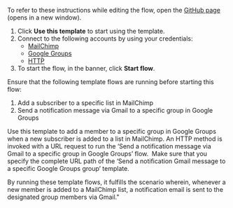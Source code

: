 To refer to these instructions while editing the flow, open the [GitHub page](https://github.com/ot4i/app-connect-templates/tree/main/resources/markdown/Add%20a%20member%20to%20a%20group%20in%20Google%20Groups%20when%20a%20new%20subscriber%20is%20added%20to%20a%20list%20in%20MailChimp_instructions.md) (opens in a new window).

1. Click **Use this template** to start using the template.
2. Connect to the following accounts by using your credentials:
   - [MailChimp](https://ibm.biz/acmailchimp)
   - [Google Groups](https://ibm.biz/acgooglegroups) 
   - [HTTP](https://ibm.biz/ach2http)
3. To start the flow, in the banner, click **Start flow**.

Ensure that the following template flows are running before starting this flow: 
1. Add a subscriber to a specific list in MailChimp </br>
2. Send a notification message via Gmail to a specific group in Google Groups
  
Use this template to add a member to a specific group in Google Groups when a new subscriber is added to a list in MailChimp. 
An HTTP method is invoked with a URL request to run the ‘Send a notification message via Gmail to a specific group in Google Groups’ flow. 
Make sure that you specify the complete URL path of the ‘Send a notification Gmail message to a specific Google Groups group’ template.

By running these template flows, it fulfills the scenario wherein, whenever a new member is added to a MailChimp list, a notification email is sent to the designated group members via Gmail."

